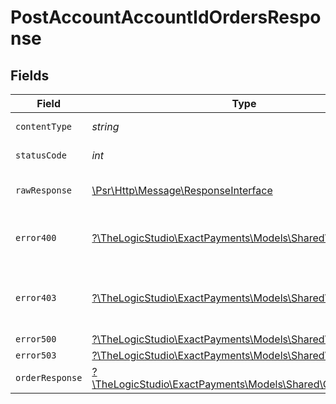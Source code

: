 # PostAccountAccountIdOrdersResponse


## Fields

| Field                                                                                                        | Type                                                                                                         | Required                                                                                                     | Description                                                                                                  |
| ------------------------------------------------------------------------------------------------------------ | ------------------------------------------------------------------------------------------------------------ | ------------------------------------------------------------------------------------------------------------ | ------------------------------------------------------------------------------------------------------------ |
| `contentType`                                                                                                | *string*                                                                                                     | :heavy_check_mark:                                                                                           | HTTP response content type for this operation                                                                |
| `statusCode`                                                                                                 | *int*                                                                                                        | :heavy_check_mark:                                                                                           | HTTP response status code for this operation                                                                 |
| `rawResponse`                                                                                                | [\Psr\Http\Message\ResponseInterface](https://www.php-fig.org/psr/psr-7/#33-psrhttpmessageresponseinterface) | :heavy_check_mark:                                                                                           | Raw HTTP response; suitable for custom response parsing                                                      |
| `error400`                                                                                                   | [?\TheLogicStudio\ExactPayments\Models\Shared\Error400](../../Models/Shared/Error400.md)                     | :heavy_minus_sign:                                                                                           | **Bad Request**\<br/>When there are errors in the payload<br/>                                               |
| `error403`                                                                                                   | [?\TheLogicStudio\ExactPayments\Models\Shared\Error403](../../Models/Shared/Error403.md)                     | :heavy_minus_sign:                                                                                           | **Access Denied**\<br/>Credentials supplied do not grant access to the requested resource.<br/>              |
| `error500`                                                                                                   | [?\TheLogicStudio\ExactPayments\Models\Shared\Error500](../../Models/Shared/Error500.md)                     | :heavy_minus_sign:                                                                                           | **Internal Server Error**<br/>                                                                               |
| `error503`                                                                                                   | [?\TheLogicStudio\ExactPayments\Models\Shared\Error503](../../Models/Shared/Error503.md)                     | :heavy_minus_sign:                                                                                           | **Service Unavailable**<br/>                                                                                 |
| `orderResponse`                                                                                              | [?\TheLogicStudio\ExactPayments\Models\Shared\OrderResponse](../../Models/Shared/OrderResponse.md)           | :heavy_minus_sign:                                                                                           | Order created.                                                                                               |